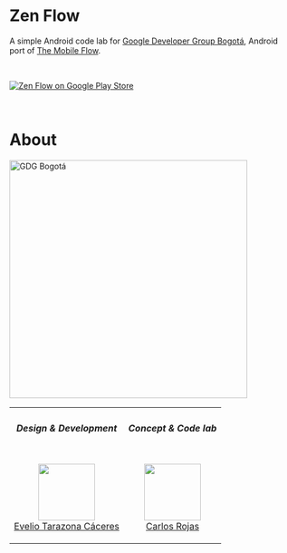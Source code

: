 Zen Flow
=========

A simple Android code lab for [Google Developer Group Bogotá](http://www.gdgbogota.co/), Android port of [The Mobile Flow](http://themobileflow.com/).

<br />

[![Zen Flow on Google Play Store](http://developer.android.com/images/brand/en_generic_rgb_wo_60.png)](https://play.google.com/store/apps/details?id=co.gdgbogota.zenflow)

<br />

About
=========

<table width="420px" cellpadding="16px" style="table-layout: fixed;">
<tr>
<a href="http://www.gdgbogota.co/">
<img alt="GDG Bogotá" src="http://i.imgur.com/SP5nnQi.png" width="420px"  />
</a>
<tr>
<th align="center">
<h5>Design & Development</h5>
</th>
<th align="center">
<h5>Concept & Code lab</h5>
</th>
</tr>

<tr>
<td align="center">
<br/>
<a href="https://plus.google.com/+EvelioTarazonaC%C3%A1ceres">
<img src="http://i.imgur.com/bP4WRdT.png" width="100px" height="100px" /><br/>
Evelio Tarazona Cáceres
</a>
<p/>
</td>

<td align="center">
<br/>
<a href="https://plus.google.com/+CarlosRojas84">
<img src="http://i.imgur.com/JxFdkl0.png" width="100px" height="100px" /><br/>
Carlos Rojas
</a>
<p/>
</td>
</tr>
</table>



